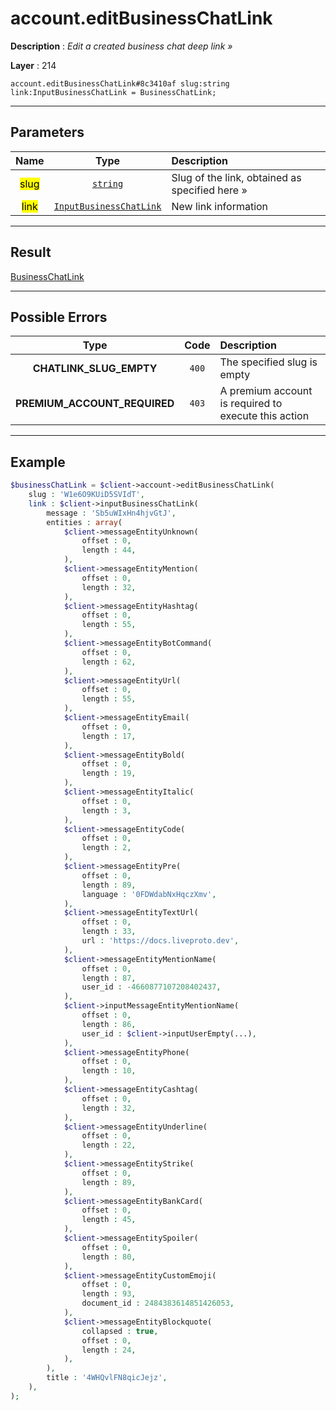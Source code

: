 # account.editBusinessChatLink

**Description** : *Edit a created business chat deep link &raquo;*

**Layer** : 214

```tl
account.editBusinessChatLink#8c3410af slug:string link:InputBusinessChatLink = BusinessChatLink;
```

---

## Parameters

| Name | Type | Description |
| :---: | :---: | :--- |
| <mark>slug</mark> | [`string`](type/string) | Slug of the link, obtained as specified here » |
| <mark>link</mark> | [`InputBusinessChatLink`](type/InputBusinessChatLink) | New link information |

---

## Result

[BusinessChatLink](type/BusinessChatLink)

---

## Possible Errors

| Type | Code | Description |
| :---: | :---: | :--- |
| **CHATLINK_SLUG_EMPTY** | `400` | The specified slug is empty |
| **PREMIUM_ACCOUNT_REQUIRED** | `403` | A premium account is required to execute this action |

---

## Example

```php
$businessChatLink = $client->account->editBusinessChatLink(
	slug : 'W1e6O9KUiD5SVIdT',
	link : $client->inputBusinessChatLink(
		message : 'Sb5uWIxHn4hjvGtJ',
		entities : array(
			$client->messageEntityUnknown(
				offset : 0,
				length : 44,
			),
			$client->messageEntityMention(
				offset : 0,
				length : 32,
			),
			$client->messageEntityHashtag(
				offset : 0,
				length : 55,
			),
			$client->messageEntityBotCommand(
				offset : 0,
				length : 62,
			),
			$client->messageEntityUrl(
				offset : 0,
				length : 55,
			),
			$client->messageEntityEmail(
				offset : 0,
				length : 17,
			),
			$client->messageEntityBold(
				offset : 0,
				length : 19,
			),
			$client->messageEntityItalic(
				offset : 0,
				length : 3,
			),
			$client->messageEntityCode(
				offset : 0,
				length : 2,
			),
			$client->messageEntityPre(
				offset : 0,
				length : 89,
				language : '0FDWdabNxHqczXmv',
			),
			$client->messageEntityTextUrl(
				offset : 0,
				length : 33,
				url : 'https://docs.liveproto.dev',
			),
			$client->messageEntityMentionName(
				offset : 0,
				length : 87,
				user_id : -4660877107208402437,
			),
			$client->inputMessageEntityMentionName(
				offset : 0,
				length : 86,
				user_id : $client->inputUserEmpty(...),
			),
			$client->messageEntityPhone(
				offset : 0,
				length : 10,
			),
			$client->messageEntityCashtag(
				offset : 0,
				length : 32,
			),
			$client->messageEntityUnderline(
				offset : 0,
				length : 22,
			),
			$client->messageEntityStrike(
				offset : 0,
				length : 89,
			),
			$client->messageEntityBankCard(
				offset : 0,
				length : 45,
			),
			$client->messageEntitySpoiler(
				offset : 0,
				length : 80,
			),
			$client->messageEntityCustomEmoji(
				offset : 0,
				length : 93,
				document_id : 2484383614851426053,
			),
			$client->messageEntityBlockquote(
				collapsed : true,
				offset : 0,
				length : 24,
			),
		),
		title : '4WHQvlFN8qicJejz',
	),
);
```